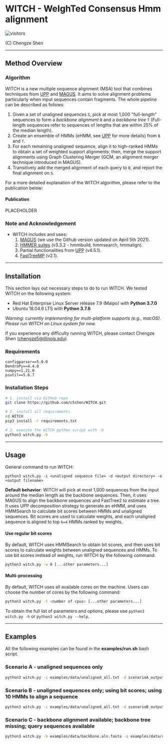 # WITCH - WeIghTed Consensus Hmm alignment
![visitors](https://visitor-badge.glitch.me/badge?page_id=c5shen.visitor-badge&left_color=blue&right_color=black)

(C) Chengze Shen

-----------------------------
Method Overview
-----------------------------
### Algorithm
WITCH is a new multiple sequence alignment (MSA) tool that combines techniques from [UPP](https://github.com/smirarab/sepp/blob/master/README.UPP.md) and [MAGUS](https://github.com/vlasmirnov/MAGUS). It aims to solve alignment problems particularly when input sequences contain fragments. The whole pipeline can be described as follows:
1. Given a set of unaligned sequences `S`, pick at most 1,000 "full-length" sequences to form a _backbone alignment_ `B` and a _backbone tree_ `T` (Full-length sequences refer to sequences of lengths that are within 25% of the median length).
2. Create an ensemble of HMMs (eHMM, see [UPP](https://github.com/smirarab/sepp/blob/master/README.UPP.md) for more details) from `B` and `T`.
3. For each remaining unaligned sequence, align it to high-ranked HMMs to obtain a set of weighted support alignments; then, merge the support alignments using Graph Clustering Merger (GCM, an alignment merger technique introduced in MAGUS).
4. Transitively add the merged alignment of each query to `B`, and report the final alignment on `S`.

For a more detailed explanation of the WITCH algorithm, please refer to the publication below:

#### Publication
PLACEHOLDER

### Note and Acknowledgement
- WITCH includes and uses:
    1. [MAGUS](https://github.com/vlasmirnov/MAGUS) (we use the Github version updated on April 5th 2021).
    2. [HMMER suites](http://hmmer.org/) (v3.3.2 - hmmbuild, hmmsearch, hmmalign).
    3. Partial functionalities from [UPP](https://github.com/smirarab/sepp/blob/master/README.UPP.md) (v4.5.1).
    4. [FastTreeMP](http://www.microbesonline.org/fasttree/FastTreeMP) (v2.1).


---------------------------
Installation
---------------------------
This section lays out necessary steps to do to run WITCH. We tested WITCH on the following system:
* Red Hat Enterprise Linux Server release 7.9 (Maipo) with **Python 3.7.0**
* Ubuntu 18.04.6 LTS with **Python 3.7.6**

_Warning: currently implementing for multi-platform supports (e.g., macOS). Please run WITCH on Linux system for now._

If you experience any difficulty running WITCH, please contact Chengze Shen (chengze5@illinois.edu).

### Requirements
```
configparser==5.0.0
DendroPy==4.4.0
numpy==1.21.0
psutil==5.6.7
```

### Installation Steps
```bash
# 1. install via GitHub repo
git clone https://github.com/c5shen/WITCH.git

# 2. install all requirements
cd WITCH
pip3 install -r requirements.txt

# 3. execute the WITCH python script with -h
python3 witch.py -h
```

----------------------------
Usage
----------------------------
General command to run WITCH:
```
python3 witch.py -i <unaligned sequence file> -d <output directory> -o <output filename>
```
**Default behavior**: WITCH will pick at most 1,000 sequences from the input around the median length as the backbone sequences. Then, it uses MAGUS to align the backbone sequences and FastTree2 to estimate a tree. It uses UPP decomposition strategy to generate an eHMM, and uses HMMSearch to calculate bit scores between HMMs and unaligned sequences. Bit scores are used to calculate weights, and each unaligned sequence is aligned to top `k=4` HMMs ranked by weights.

#### Use regular bit scores
By default, WITCH uses HMMSearch to obtain bit scores, and then uses bit scores to calculate weights between unaligned sequences and HMMs. To use bit scores instead of weights, run WITCH by the following command:
```bash
python3 witch.py -w 0 [...other parameters...]
```

#### Multi-processing
By default, WITCH uses all available cores on the machine. Users can choose the number of cores by the following command:
```bash
python3 witch.py -t <number of cpus> [...other parameters...]
```

To obtain the full list of parameters and options, please use `python3 witch.py -h` or `python3 witch.py --help`.

-------------------------
Examples
-------------------------
All the following examples can be found in the **examples/run.sh** bash script.
### Scenario A - unaligned sequences only
```bash
python3 witch.py -i examples/data/unaligned_all.txt -d scenarioA_output -o aligned.txt
```

### Scenario B - unaligned sequences only; using bit scores; using 10 HMMs to align a sequence
```bash
python3 witch.py -i examples/data/unaligned_all.txt -d scenarioB_output -o aligned.txt -w 0 -k 10
```

### Scenario C - backbone alignment available; backbone tree missing; query sequences available
```bash
python3 witch.py -b examples/data/backbone.aln.fasta -q examples/data/unaligned_frag.txt -d scenarioC_output -o aligned.txt
```
